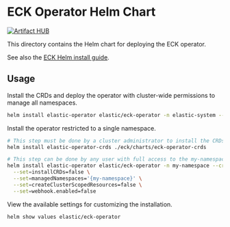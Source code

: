 # ECK Operator Helm Chart

[![Artifact HUB](https://img.shields.io/endpoint?url=https://artifacthub.io/badge/repository/elastic)](https://artifacthub.io/packages/search?repo=elastic)

This directory contains the Helm chart for deploying the ECK operator.

See also the [ECK Helm install guide](https://www.elastic.co/guide/en/cloud-on-k8s/current/k8s-install-helm.html).

## Usage

Install the CRDs and deploy the operator with cluster-wide permissions to manage all namespaces.

```sh
helm install elastic-operator elastic/eck-operator -n elastic-system --create-namespace 
```

Install the operator restricted to a single namespace. 

```sh
# This step must be done by a cluster administrator to install the CRDs -- which are global resources.
helm install elastic-operator-crds ./eck/charts/eck-operator-crds 

# This step can be done by any user with full access to the my-namespace namespace.
helm install elastic-operator elastic/eck-operator -n my-namespace --create-namespace \
  --set=installCRDs=false \
  --set=managedNamespaces='{my-namespace}' \
  --set=createClusterScopedResources=false \
  --set=webhook.enabled=false
```

View the available settings for customizing the installation.

```sh
helm show values elastic/eck-operator
```


